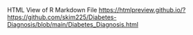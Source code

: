 HTML View of R Markdown File
https://htmlpreview.github.io/?https://github.com/skim225/Diabetes-Diagnosis/blob/main/Diabetes_Diagnosis.html
